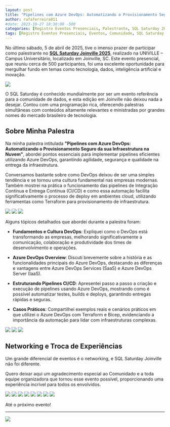 ```yaml
---
layout: post
title: "Pipelines com Azure DevOps: Automatizando o Provisionamento Seguro da sua infraestrutura na nuvem"
author: rafaferreira011
#date: 2023-10-27 18:30:00 -500
categories: [Registro Eventos Presenciais, Palestrante, SQL Saturday 2025 by Comunidado]
tags: [Registro Eventos Presenciais, Eventos, Comunidade, SQL Saturday 2025 by Comunidado]
---
```


No último sábado, 5 de abril de 2025, tive o imenso prazer de participar como palestrante no [**SQL Saturday Joinville 2025**](https://sqlsaturday.com/2025-04-05-sqlsaturday1104/), realizado na UNIVILLE – Campus Universitário, localizado em Joinville, SC. Este evento presencial, que reuniu cerca de 500 participantes, foi uma excelente oportunidade para mergulhar fundo em temas como tecnologia, dados, inteligência artificial e inovação.

![](https://stoblobcertificados011.blob.core.windows.net/imagens-blog/posts/sqlsaturday/01.jpg)

O SQL Saturday é conhecido mundialmente por ser um evento referência para a comunidade de dados, e esta edição em Joinville não deixou nada a desejar. Contou com uma programação rica, oferecendo palestras simultâneas com conteúdos altamente relevantes e ministradas por grandes nomes do mercado brasileiro de tecnologia.

## Sobre Minha Palestra

Na minha palestra intitulada **"Pipelines com Azure DevOps: Automatizando o Provisionamento Seguro da sua Infraestrutura na Nuvem"**, abordei pontos essenciais para implementar pipelines eficientes utilizando Azure DevOps, garantindo agilidade, segurança e qualidade na entrega da infraestrutura.

Conversamos bastante sobre como DevOps deixou de ser uma simples tendência e se tornou uma cultura fundamental nas empresas modernas. Também mostrei na prática o funcionamento das pipelines de Integração Contínua e Entrega Contínua (CI/CD) e como essa automação facilita significativamente o processo de deploy em ambientes cloud, utilizando ferramentas como Terraform para provisionamento de infraestrutura.

![](https://stoblobcertificados011.blob.core.windows.net/imagens-blog/posts/sqlsaturday/2.heic)
![](https://stoblobcertificados011.blob.core.windows.net/imagens-blog/posts/sqlsaturday/3.heic)
![](https://stoblobcertificados011.blob.core.windows.net/imagens-blog/posts/sqlsaturday/4.heic)

Alguns tópicos detalhados que abordei durante a palestra foram:

- **Fundamentos e Cultura DevOps**: Expliquei como o DevOps está transformando as empresas, melhorando significativamente a comunicação, colaboração e produtividade dos times de desenvolvimento e operações.

- **Azure DevOps Overview**: Discuti brevemente sobre a história e as funcionalidades principais do Azure DevOps, destacando as diferenças e vantagens entre Azure DevOps Services (SaaS) e Azure DevOps Server (IaaS).

- **Estruturando Pipelines CI/CD**: Apresentei passo a passo a criação e execução de pipelines usando Azure DevOps, mostrando como é possível automatizar testes, builds e deploys, garantindo entregas rápidas e seguras.

- **Casos Práticos**: Compartilhei exemplos reais e cenários práticos em que utilizei o Azure DevOps com Terraform e Bicep, evidenciando a importância da automação para lidar com infraestruturas complexas.

![](https://stoblobcertificados011.blob.core.windows.net/imagens-blog/posts/sqlsaturday/5.heic)
![](https://stoblobcertificados011.blob.core.windows.net/imagens-blog/posts/sqlsaturday/6.heic)
![](https://stoblobcertificados011.blob.core.windows.net/imagens-blog/posts/sqlsaturday/7.heic)

## Networking e Troca de Experiências

Um grande diferencial de eventos é o networking, e SQL Saturday Joinville não foi diferente.

Quero deixar aqui um agradecimento especial ao Comunidado e a toda equipe organizadora que tornou esse evento possível, proporcionando uma experiência incrível para todos os envolvidos.

![](https://stoblobcertificados011.blob.core.windows.net/imagens-blog/posts/sqlsaturday/8.heic)
![](https://stoblobcertificados011.blob.core.windows.net/imagens-blog/posts/sqlsaturday/9.heic)
![](https://stoblobcertificados011.blob.core.windows.net/imagens-blog/posts/sqlsaturday/10.heic)
![](https://stoblobcertificados011.blob.core.windows.net/imagens-blog/posts/sqlsaturday/11.heic)
![](https://stoblobcertificados011.blob.core.windows.net/imagens-blog/posts/sqlsaturday/12.heic)
![](https://stoblobcertificados011.blob.core.windows.net/imagens-blog/posts/sqlsaturday/13.heic)
![](https://stoblobcertificados011.blob.core.windows.net/imagens-blog/posts/sqlsaturday/14.heic)
![](https://stoblobcertificados011.blob.core.windows.net/imagens-blog/posts/sqlsaturday/15.heic)

Até o próximo evento!

---
![](https://stoblobcertificados011.blob.core.windows.net/imagens-blog/posts/Logo2.png)
